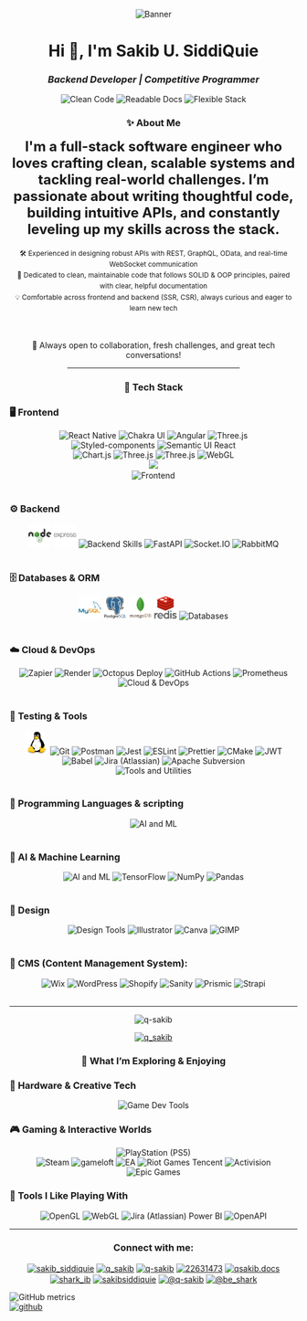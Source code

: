 <p align="center">
  <img src="https://pbs.twimg.com/profile_banners/1050429916217466880/1655775506/600x200" alt="Banner" />
</p>

<h1 align="center">Hi 👋, I'm Sakib U. SiddiQuie</h1>
<h3 align="center"><i>Backend Developer | Competitive Programmer</i></h3>
<p align="center">
  <img src="https://img.shields.io/badge/Code-Clean-blue?style=flat&logo=visualstudio" alt="Clean Code" />
  <img src="https://img.shields.io/badge/Docs-Readable-green?style=flat&logo=markdown" alt="Readable Docs" />
  <img src="https://img.shields.io/badge/Stack-Flexible-purple?style=flat&logo=stackshare" alt="Flexible Stack" />
</p>


<h3 align="center">✨ About Me</h3>

<h4 align="center" style="font-size:24px; max-width: 700px; margin: auto;">
  I'm a full-stack software engineer who loves crafting clean, scalable systems and tackling real-world challenges. I’m passionate about writing thoughtful code, building intuitive APIs, and constantly leveling up my skills across the stack.
</h4>
<p align="center" style="font-size:12px; max-width: 700px; margin: 1.5em auto; line-height: 1.6;">
  🛠️ Experienced in designing robust APIs with REST, GraphQL, OData, and real-time WebSocket communication<br/>
  🧪 Dedicated to clean, maintainable code that follows SOLID & OOP principles, paired with clear, helpful documentation<br/>
  💡 Comfortable across frontend and backend (SSR, CSR), always curious and eager to learn new tech<br/><br/>
</p>


<p align="center" style="margin-top: 2em;">
  💬 Always open to collaboration, fresh challenges, and great tech conversations!
</p>


<hr style="width:60%; margin:auto;" />

<h3 align="center">🧰 Tech Stack</h3>

### 🖥️ Frontend
<p align="center" style="max-width: 350px; margin: auto;">
  <img src="https://reactnative.dev/img/header_logo.svg" alt="React Native" width="40" height="40"/>
  <img src="https://cdn.simpleicons.org/chakraui/319795" alt="Chakra UI" width="40" />
  <img src="https://cdn.simpleicons.org/angular/DD0031" alt="Angular" width="40" />
  <img src="https://cdn.simpleicons.org/sap/0FAAFF" alt="Three.js" width="40" />
  <img src="https://cdn.simpleicons.org/styledcomponents/DB7093" alt="Styled-components" width="40" />
  <img src="https://cdn.simpleicons.org/semanticuireact/00B7D8" alt="Semantic UI React" width="40" />
  <img src="https://cdn.simpleicons.org/chartdotjs/FF6384" alt="Chart.js" width="40" />
  <img src="https://cdn.simpleicons.org/threedotjs/000000" alt="Three.js" width="40" />
  <img src="https://cdn.simpleicons.org/gsap/0AE448" alt="Three.js" width="40" />
  <img src="https://cdn.simpleicons.org/webgl/E34F26" alt="WebGL" width="40" />
<br/>
  <img src="https://skillicons.dev/icons?i=angular,nextjs,react,redux,sass&theme=light" />
  <br/>

  <img src="https://skillicons.dev/icons?i=tailwind,bootstrap,materialui&theme=light" alt="Frontend" />
</br>
</br>
</p>

### ⚙️ Backend
<p align="center">
  <img src="https://raw.githubusercontent.com/devicons/devicon/master/icons/nodejs/nodejs-original-wordmark.svg" alt="Node.js" width="40" height="40"/>
  <img src="https://raw.githubusercontent.com/devicons/devicon/master/icons/express/express-original-wordmark.svg" alt="Express" width="40" height="40"/>
  <img src="https://skillicons.dev/icons?i=deno,django,flask,laravel&theme=light" alt="Backend Skills" />
  <img src="https://cdn.simpleicons.org/fastapi/009688" alt="FastAPI" width="40" />
  <img src="https://cdn.simpleicons.org/socketdotio/010101" alt="Socket.IO" width="40" />
  <img src="https://cdn.simpleicons.org/rabbitmq/FF6600" alt="RabbitMQ" width="40" />
</br>
</br>
</p>

### 🗄️ Databases & ORM
<p align="center">
  <img src="https://raw.githubusercontent.com/devicons/devicon/master/icons/mysql/mysql-original-wordmark.svg" alt="MySQL" width="40" height="40"/>
  <img src="https://raw.githubusercontent.com/devicons/devicon/master/icons/postgresql/postgresql-original-wordmark.svg" alt="PostgreSQL" width="40" height="40"/>
  <img src="https://raw.githubusercontent.com/devicons/devicon/master/icons/mongodb/mongodb-original-wordmark.svg" alt="MongoDB" width="40" height="40"/>
  <img src="https://raw.githubusercontent.com/devicons/devicon/master/icons/redis/redis-original-wordmark.svg" alt="Redis" width="40" height="40"/>
  <img src="https://skillicons.dev/icons?i=sqlite,dynamodb,prisma&theme=light" alt="Databases" />
  </br>
</br>
</p>

### ☁️ Cloud & DevOps
<p align="center">
  <img src="https://www.vectorlogo.zone/logos/zapier/zapier-icon.svg" alt="Zapier" width="40" height="40"/>
  <img src="https://cdn.simpleicons.org/render/000000" alt="Render" width="40" />
  <img src="https://cdn.simpleicons.org/octopusdeploy/009FDA" alt="Octopus Deploy" width="40" />
  <img src="https://cdn.simpleicons.org/githubactions/2088FF" alt="GitHub Actions" width="40" />
  <img src="https://cdn.simpleicons.org/prometheus/E6522C" alt="Prometheus" width="40" />
  <br/>
  <img src="https://skillicons.dev/icons?i=docker,kubernetes,cloudflare,netlify,vercel,heroku,aws,googlecloud,azure,firebase&theme=light&perline=5" alt="Cloud & DevOps" />
</br>
</br>
</p>

### 🧪 Testing & Tools
<p align="center">
  <img src="https://raw.githubusercontent.com/devicons/devicon/master/icons/linux/linux-original.svg" alt="Linux" width="40" height="40"/>
  <img src="https://www.vectorlogo.zone/logos/git-scm/git-scm-icon.svg" alt="Git" width="40" height="40"/>
  <img src="https://www.vectorlogo.zone/logos/getpostman/getpostman-icon.svg" alt="Postman" width="40" height="40"/>
  <img src="https://www.vectorlogo.zone/logos/jestjsio/jestjsio-icon.svg" alt="Jest" width="40" height="40"/>
  <img src="https://cdn.simpleicons.org/eslint/4B32C3" alt="ESLint" width="40" />
  <img src="https://cdn.simpleicons.org/prettier/F7B93E" alt="Prettier" width="40" />
  <img src="https://cdn.simpleicons.org/cmake/064F8C" alt="CMake" width="40" />
  <img src="https://cdn.simpleicons.org/jsonwebtokens/000000" alt="JWT" width="40" />
  <img src="https://cdn.simpleicons.org/babel/F9DC3E" alt="Babel" width="40" />
  <img src="https://cdn.simpleicons.org/atlassian/0052CC" alt="Jira (Atlassian)" width="40" />
  <img src="https://cdn.simpleicons.org/subversion/809CC9" alt="Apache Subversion" width="40" />
  <br/>
  <img src="https://skillicons.dev/icons?i=vscode,notion,npm,yarn,pnpm,webpack,github,gitlab,bitbucket&theme=light&perline=5" alt="Tools and Utilities" />
  </br>
</br>
</p>

### 🧠 Programming Languages & scripting
<p align="center">
    <img src="https://skillicons.dev/icons?i=html,css,python,php,ts,js,c,cpp,bash,powershell,cmake&theme=light&perline=6" alt="AI and ML" />
  </br>
</br>
</p>

### 🤖 AI & Machine Learning 
<p align="center">
  <img src="https://skillicons.dev/icons?i=python,pytorch&theme=light" alt="AI and ML" />
  <img src="https://www.vectorlogo.zone/logos/tensorflow/tensorflow-icon.svg" alt="TensorFlow" width="40" height="40"/>
  <img src="https://cdn.simpleicons.org/numpy/013243" alt="NumPy" width="40" />
  <img src="https://cdn.simpleicons.org/pandas/150458" alt="Pandas" width="40" />
  </br>
</br>
</p>

### 🎨 Design
<p align="center">
  <img src="https://skillicons.dev/icons?i=figma,photoshop&theme=light" alt="Design Tools" />
  <img src="https://www.vectorlogo.zone/logos/adobe_illustrator/adobe_illustrator-icon.svg" alt="Illustrator" width="40" height="40"/>
  <img src="https://cdn.simpleicons.org/canva/00C4CC" alt="Canva" width="40" />
  <img src="https://cdn.simpleicons.org/gimp/5C5543" alt="GIMP" width="40" />
  </br>
</br>
</p>

### 🎨 CMS (Content Management System):
<p align="center">
  <img src="https://cdn.simpleicons.org/wix/000000" alt="Wix" width="40" />
  <img src="https://cdn.simpleicons.org/wordpress/21759B" alt="WordPress" width="40" />
  <img src="https://cdn.simpleicons.org/shopify/7AB55C" alt="Shopify" width="40" />
  <img src="https://cdn.simpleicons.org/sanity/FF2B4F" alt="Sanity" width="40" />
  <img src="https://cdn.simpleicons.org/prismic/484A7A" alt="Prismic" width="40" />
  <img src="https://cdn.simpleicons.org/strapi/8E75FF" alt="Strapi" width="40" />
  </br>
</br>
</p>

---

<p align="center">
  <img src="https://komarev.com/ghpvc/?username=q-sakib&label=Profile%20views&color=0e75b6&style=flat" alt="q-sakib" />
</p>

<p align="center">
  <a href="https://twitter.com/q_sakib" target="_blank">
    <img src="https://img.shields.io/twitter/follow/q_sakib?logo=twitter&style=for-the-badge" alt="q_sakib" />
  </a>
</p>


<h3 align="center">🎯 What I’m Exploring & Enjoying</h3>

### 🔬 Hardware & Creative Tech
<p align="center">
  <img src="https://skillicons.dev/icons?i=raspberrypi,arduino,unity,unrealengine&theme=light" alt="Game Dev Tools" />
</p>

### 🎮 Gaming & Interactive Worlds
<p align="center">
  <img src="https://cdn.simpleicons.org/playstation/003791" alt="PlayStation (PS5)" width="40" />
<br/>
  <img src="https://cdn.simpleicons.org/steam/000000" alt="Steam" width="40" />
  <img src="https://cdn.simpleicons.org/gameloft/000000" alt="gameloft" width="40" />
  <img src="https://cdn.simpleicons.org/ea/00A2E8" alt="EA" width="40" />
  <img src="https://cdn.simpleicons.org/riotgames/F24823" alt="Riot Games" width="40" />
  <span>Tencent</span>
  <img src="https://cdn.simpleicons.org/activision/094189" alt="Activision" width="40" />
  <img src="https://cdn.simpleicons.org/epicgames/313131" alt="Epic Games" width="40" />
</p>

### 🧠 Tools I Like Playing With
<p align="center">
  <img src="https://cdn.simpleicons.org/opengl/5586A4" alt="OpenGL" width="40" />
  <img src="https://cdn.simpleicons.org/webgl/E34F26" alt="WebGL" width="40" />
  <img src="https://cdn.simpleicons.org/atlassian/0052CC" alt="Jira (Atlassian)" width="40" />
  <span> Power BI</span>
  <img src="https://cdn.simpleicons.org/openapiinitiative/6BA539" alt="OpenAPI" width="40" />
</p>

---






<h3 align="center">Connect with me:</h3>
<p align="center">
<a href="https://dev.to/sakib_siddiquie" target="blank"><img align="center" src="https://raw.githubusercontent.com/rahuldkjain/github-profile-readme-generator/master/src/images/icons/Social/devto.svg" alt="sakib_siddiquie" height="30" width="40" /></a>
<a href="https://twitter.com/q_sakib" target="blank"><img align="center" src="https://raw.githubusercontent.com/rahuldkjain/github-profile-readme-generator/master/src/images/icons/Social/twitter.svg" alt="q_sakib" height="30" width="40" /></a>
<a href="https://linkedin.com/in/q-sakib" target="blank"><img align="center" src="https://raw.githubusercontent.com/rahuldkjain/github-profile-readme-generator/master/src/images/icons/Social/linked-in-alt.svg" alt="q-sakib" height="30" width="40" /></a>
<a href="https://stackoverflow.com/users/22631473" target="blank"><img align="center" src="https://raw.githubusercontent.com/rahuldkjain/github-profile-readme-generator/master/src/images/icons/Social/stack-overflow.svg" alt="22631473" height="30" width="40" /></a>
<a href="https://fb.com/qsakib.docs" target="blank"><img align="center" src="https://raw.githubusercontent.com/rahuldkjain/github-profile-readme-generator/master/src/images/icons/Social/facebook.svg" alt="qsakib.docs" height="30" width="40" /></a>
<a href="https://instagram.com/shark_ib" target="blank"><img align="center" src="https://raw.githubusercontent.com/rahuldkjain/github-profile-readme-generator/master/src/images/icons/Social/instagram.svg" alt="shark_ib" height="30" width="40" /></a>
<a href="https://www.behance.net/sakibsiddiquie" target="blank"><img align="center" src="https://raw.githubusercontent.com/rahuldkjain/github-profile-readme-generator/master/src/images/icons/Social/behance.svg" alt="sakibsiddiquie" height="30" width="40" /></a>
<a href="https://medium.com/@q-sakib" target="blank"><img align="center" src="https://raw.githubusercontent.com/rahuldkjain/github-profile-readme-generator/master/src/images/icons/Social/medium.svg" alt="@q-sakib" height="30" width="40" /></a>
<a href="https://www.youtube.com/c/@be_shark" target="blank"><img align="center" src="https://raw.githubusercontent.com/rahuldkjain/github-profile-readme-generator/master/src/images/icons/Social/youtube.svg" alt="@be_shark" height="30" width="40" /></a>
</p>





![GitHub metrics](https://metrics.lecoq.io/q-sakib)  
[<img src='https://cdn.jsdelivr.net/npm/simple-icons@3.0.1/icons/github.svg' alt='github' height='40'>](https://github.com/q-sakib)


